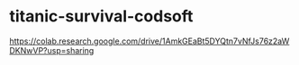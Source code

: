 
# titanic-survival-codsoft
https://colab.research.google.com/drive/1AmkGEaBt5DYQtn7vNfJs76z2aWDKNwVP?usp=sharing
